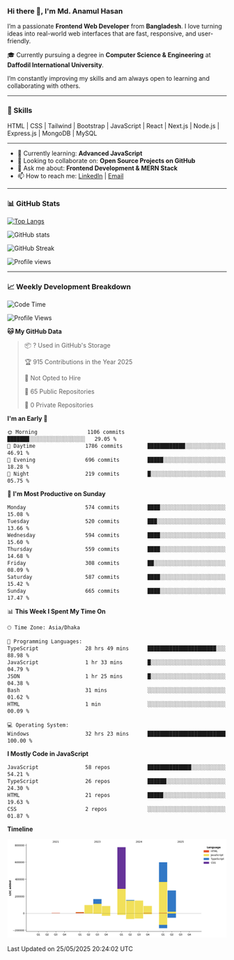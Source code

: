### Hi there 👋, I'm Md. Anamul Hasan

I’m a passionate **Frontend Web Developer** from **Bangladesh**. I love turning ideas into real-world web interfaces that are fast, responsive, and user-friendly.

🎓 Currently pursuing a degree in **Computer Science & Engineering** at **Daffodil International University**.

I’m constantly improving my skills and am always open to learning and collaborating with others.

---

### 🚀 Skills
HTML | CSS | Tailwind | Bootstrap | JavaScript | React | Next.js | Node.js | Express.js | MongoDB | MySQL 

---

- 🌱 Currently learning: **Advanced JavaScript**
- 👯 Looking to collaborate on: **Open Source Projects on GitHub**
- 💬 Ask me about: **Frontend Development & MERN Stack**
- 📫 How to reach me: [LinkedIn](https://www.linkedin.com/in/mdanamulhasan201) | [Email](mailto:anamulhasan3625@gmail.com)

---

### 📊 GitHub Stats

[![Top Langs](https://github-readme-stats.vercel.app/api/top-langs/?username=mdanamulhasan201&layout=compact)](https://github.com/anuraghazra/github-readme-stats)

![GitHub stats](https://github-readme-stats.vercel.app/api?username=mdanamulhasan201&show_icons=true&count_private=true&theme=tokyonight)

![GitHub Streak](https://streak-stats.demolab.com?user=mdanamulhasan201&theme=tokyonight)

![Profile views](https://gpvc.arturio.dev/mdanamulhasan201)

---

### 📈 Weekly Development Breakdown

<!--START_SECTION:waka-->
![Code Time](http://img.shields.io/badge/Code%20Time-171%20hrs%2045%20mins-blue)

![Profile Views](http://img.shields.io/badge/Profile%20Views-0-blue)

**🐱 My GitHub Data** 

> 📦 ? Used in GitHub's Storage 
 > 
> 🏆 915 Contributions in the Year 2025
 > 
> 🚫 Not Opted to Hire
 > 
> 📜 65 Public Repositories 
 > 
> 🔑 0 Private Repositories 
 > 
**I'm an Early 🐤** 

```text
🌞 Morning                1106 commits        ███████░░░░░░░░░░░░░░░░░░   29.05 % 
🌆 Daytime                1786 commits        ████████████░░░░░░░░░░░░░   46.91 % 
🌃 Evening                696 commits         █████░░░░░░░░░░░░░░░░░░░░   18.28 % 
🌙 Night                  219 commits         █░░░░░░░░░░░░░░░░░░░░░░░░   05.75 % 
```
📅 **I'm Most Productive on Sunday** 

```text
Monday                   574 commits         ████░░░░░░░░░░░░░░░░░░░░░   15.08 % 
Tuesday                  520 commits         ███░░░░░░░░░░░░░░░░░░░░░░   13.66 % 
Wednesday                594 commits         ████░░░░░░░░░░░░░░░░░░░░░   15.60 % 
Thursday                 559 commits         ████░░░░░░░░░░░░░░░░░░░░░   14.68 % 
Friday                   308 commits         ██░░░░░░░░░░░░░░░░░░░░░░░   08.09 % 
Saturday                 587 commits         ████░░░░░░░░░░░░░░░░░░░░░   15.42 % 
Sunday                   665 commits         ████░░░░░░░░░░░░░░░░░░░░░   17.47 % 
```


📊 **This Week I Spent My Time On** 

```text
🕑︎ Time Zone: Asia/Dhaka

💬 Programming Languages: 
TypeScript               28 hrs 49 mins      ██████████████████████░░░   88.98 % 
JavaScript               1 hr 33 mins        █░░░░░░░░░░░░░░░░░░░░░░░░   04.79 % 
JSON                     1 hr 25 mins        █░░░░░░░░░░░░░░░░░░░░░░░░   04.38 % 
Bash                     31 mins             ░░░░░░░░░░░░░░░░░░░░░░░░░   01.62 % 
HTML                     1 min               ░░░░░░░░░░░░░░░░░░░░░░░░░   00.09 % 

💻 Operating System: 
Windows                  32 hrs 23 mins      █████████████████████████   100.00 % 
```

**I Mostly Code in JavaScript** 

```text
JavaScript               58 repos            ██████████████░░░░░░░░░░░   54.21 % 
TypeScript               26 repos            ██████░░░░░░░░░░░░░░░░░░░   24.30 % 
HTML                     21 repos            █████░░░░░░░░░░░░░░░░░░░░   19.63 % 
CSS                      2 repos             ░░░░░░░░░░░░░░░░░░░░░░░░░   01.87 % 
```



**Timeline**

![Lines of Code chart](https://raw.githubusercontent.com/mdanamulhasan201/mdanamulhasan201/main/assets/bar_graph.png)


 Last Updated on 25/05/2025 20:24:02 UTC
<!--END_SECTION:waka-->
